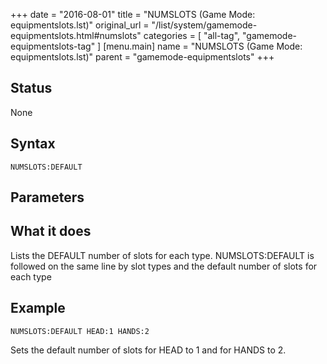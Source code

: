 +++
date = "2016-08-01"
title = "NUMSLOTS (Game Mode: equipmentslots.lst)"
original_url = "/list/system/gamemode-equipmentslots.html#numslots"
categories = [ "all-tag", "gamemode-equipmentslots-tag" ]
[menu.main]
    name = "NUMSLOTS (Game Mode: equipmentslots.lst)"
    parent = "gamemode-equipmentslots"
+++

## Status

None

## Syntax

`NUMSLOTS:DEFAULT`

## Parameters




What it does
------------

Lists the DEFAULT number of slots for each type. NUMSLOTS:DEFAULT is
followed on the same line by slot types and the default number of slots
for each type

Example
-------

`NUMSLOTS:DEFAULT HEAD:1 HANDS:2`

Sets the default number of slots for HEAD to 1 and for HANDS to 2.

